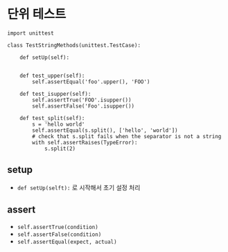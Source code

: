 # 단위 테스트 
```
import unittest

class TestStringMethods(unittest.TestCase):

    def setUp(self):
    

    def test_upper(self):
        self.assertEqual('foo'.upper(), 'FOO')

    def test_isupper(self):
        self.assertTrue('FOO'.isupper())
        self.assertFalse('Foo'.isupper())

    def test_split(self):
        s = 'hello world'
        self.assertEqual(s.split(), ['hello', 'world'])
        # check that s.split fails when the separator is not a string
        with self.assertRaises(TypeError):
            s.split(2)
```

## setup 
- `def setUp(selft):` 로 시작해서 초기 설정 처리 

## assert 
- `self.assertTrue(condition)`
- `self.assertFalse(condition)`
- `self.assertEqual(expect, actual)`
